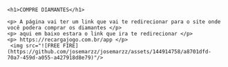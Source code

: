 <!DOCTYPEhtml>
  <html lang="pt-br">
  <head>
    <meta charset="utf-8">
    <title>COMPRE DIAMANTES</title>
    <link rel="stylesheet" href="style.css">

  </head>
  <body>

    <h1>COMPRE DIAMANTES</h1>

    <p> A página vai ter um link que vai te redirecionar para o site onde você podera comprar os diamantes </p>
    <p> aqui em baixo estara o link que ira te redirecionar </p>
    <p> https://recargajogo.com.br/app </p>
     <img src="![FREE FIRE](https://github.com/josemarzz/josemarzz/assets/144914758/a8701dfd-70a7-459d-a055-a427918d8e79)"/>

  </body>

  </html>
